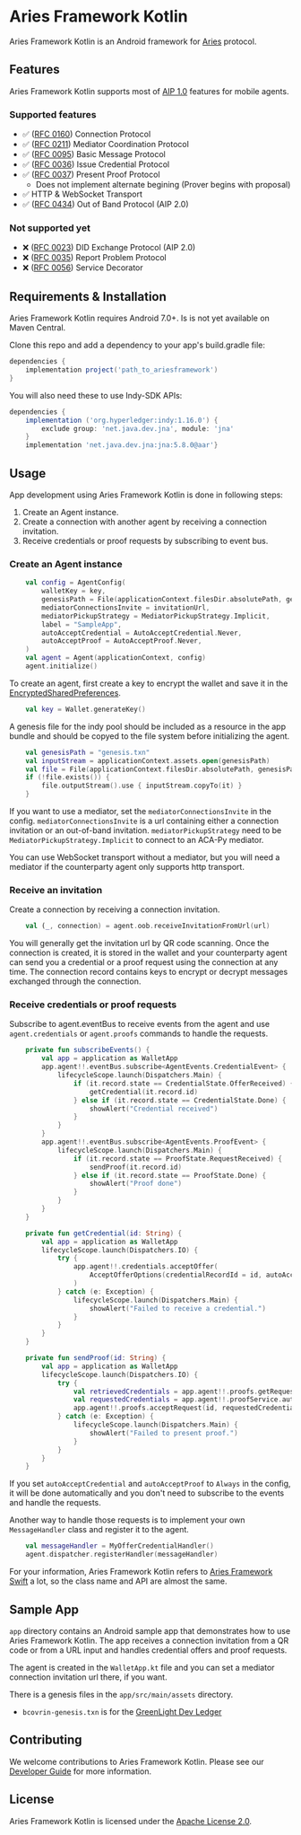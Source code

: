 # Aries Framework Kotlin

Aries Framework Kotlin is an Android framework for [Aries](https://github.com/hyperledger/aries) protocol.

## Features

Aries Framework Kotlin supports most of [AIP 1.0](https://github.com/hyperledger/aries-rfcs/tree/main/concepts/0302-aries-interop-profile#aries-interop-profile-version-10) features for mobile agents.

### Supported features
- ✅ ([RFC 0160](https://github.com/hyperledger/aries-rfcs/blob/master/features/0160-connection-protocol/README.md)) Connection Protocol
- ✅ ([RFC 0211](https://github.com/hyperledger/aries-rfcs/blob/master/features/0211-route-coordination/README.md)) Mediator Coordination Protocol
- ✅ ([RFC 0095](https://github.com/hyperledger/aries-rfcs/blob/master/features/0095-basic-message/README.md)) Basic Message Protocol
- ✅ ([RFC 0036](https://github.com/hyperledger/aries-rfcs/blob/master/features/0036-issue-credential/README.md)) Issue Credential Protocol
- ✅ ([RFC 0037](https://github.com/hyperledger/aries-rfcs/tree/master/features/0037-present-proof/README.md)) Present Proof Protocol
  - Does not implement alternate begining (Prover begins with proposal)
- ✅ HTTP & WebSocket Transport
- ✅ ([RFC 0434](https://github.com/hyperledger/aries-rfcs/blob/main/features/0434-outofband/README.md)) Out of Band Protocol (AIP 2.0)

### Not supported yet
- ❌ ([RFC 0023](https://github.com/hyperledger/aries-rfcs/tree/main/features/0023-did-exchange)) DID Exchange Protocol (AIP 2.0)
- ❌ ([RFC 0035](https://github.com/hyperledger/aries-rfcs/blob/main/features/0035-report-problem/README.md)) Report Problem Protocol
- ❌ ([RFC 0056](https://github.com/hyperledger/aries-rfcs/blob/main/features/0056-service-decorator/README.md)) Service Decorator

## Requirements & Installation

Aries Framework Kotlin requires Android 7.0+. Is is not yet available on Maven Central.

Clone this repo and add a dependency to your app's build.gradle file:
```groovy
dependencies {
    implementation project('path_to_ariesframework')
}
```

You will also need these to use Indy-SDK APIs:
```groovy
dependencies {
    implementation ('org.hyperledger:indy:1.16.0') {
        exclude group: 'net.java.dev.jna', module: 'jna'
    }
    implementation 'net.java.dev.jna:jna:5.8.0@aar'}
```

## Usage

App development using Aries Framework Kotlin is done in following steps:
1. Create an Agent instance.
2. Create a connection with another agent by receiving a connection invitation.
3. Receive credentials or proof requests by subscribing to event bus.

### Create an Agent instance

```kotlin
    val config = AgentConfig(
        walletKey = key,
        genesisPath = File(applicationContext.filesDir.absolutePath, genesisPath).absolutePath,
        mediatorConnectionsInvite = invitationUrl,
        mediatorPickupStrategy = MediatorPickupStrategy.Implicit,
        label = "SampleApp",
        autoAcceptCredential = AutoAcceptCredential.Never,
        autoAcceptProof = AutoAcceptProof.Never,
    )
    val agent = Agent(applicationContext, config)
    agent.initialize()
```

To create an agent, first create a key to encrypt the wallet and save it in the [EncryptedSharedPreferences](https://developer.android.com/reference/androidx/security/crypto/EncryptedSharedPreferences).
```Kotlin
    val key = Wallet.generateKey()
```

A genesis file for the indy pool should be included as a resource in the app bundle and should be copyed to the file system before initializing the agent.
```kotlin
    val genesisPath = "genesis.txn"
    val inputStream = applicationContext.assets.open(genesisPath)
    val file = File(applicationContext.filesDir.absolutePath, genesisPath)
    if (!file.exists()) {
        file.outputStream().use { inputStream.copyTo(it) }
    }
```

If you want to use a mediator, set the `mediatorConnectionsInvite` in the config.
`mediatorConnectionsInvite` is a url containing either a connection invitation or an out-of-band invitation.
`mediatorPickupStrategy` need to be `MediatorPickupStrategy.Implicit` to connect to an ACA-Py mediator.

You can use WebSocket transport without a mediator, but you will need a mediator if the counterparty agent only supports http transport.

### Receive an invitation

Create a connection by receiving a connection invitation.
```kotlin
    val (_, connection) = agent.oob.receiveInvitationFromUrl(url)
```

You will generally get the invitation url by QR code scanning.
Once the connection is created, it is stored in the wallet and your counterparty agent can send you a credential or a proof request using the connection at any time. The connection record contains keys to encrypt or decrypt messages exchanged through the connection.

### Receive credentials or proof requests

Subscribe to agent.eventBus to receive events from the agent and use `agent.credentials` or `agent.proofs` commands to handle the requests.

```kotlin
    private fun subscribeEvents() {
        val app = application as WalletApp
        app.agent!!.eventBus.subscribe<AgentEvents.CredentialEvent> {
            lifecycleScope.launch(Dispatchers.Main) {
                if (it.record.state == CredentialState.OfferReceived) {
                    getCredential(it.record.id)
                } else if (it.record.state == CredentialState.Done) {
                    showAlert("Credential received")
                }
            }
        }
        app.agent!!.eventBus.subscribe<AgentEvents.ProofEvent> {
            lifecycleScope.launch(Dispatchers.Main) {
                if (it.record.state == ProofState.RequestReceived) {
                    sendProof(it.record.id)
                } else if (it.record.state == ProofState.Done) {
                    showAlert("Proof done")
                }
            }
        }
    }

    private fun getCredential(id: String) {
        val app = application as WalletApp
        lifecycleScope.launch(Dispatchers.IO) {
            try {
                app.agent!!.credentials.acceptOffer(
                    AcceptOfferOptions(credentialRecordId = id, autoAcceptCredential = AutoAcceptCredential.Always),
                )
            } catch (e: Exception) {
                lifecycleScope.launch(Dispatchers.Main) {
                    showAlert("Failed to receive a credential.")
                }
            }
        }
    }

    private fun sendProof(id: String) {
        val app = application as WalletApp
        lifecycleScope.launch(Dispatchers.IO) {
            try {
                val retrievedCredentials = app.agent!!.proofs.getRequestedCredentialsForProofRequest(id)
                val requestedCredentials = app.agent!!.proofService.autoSelectCredentialsForProofRequest(retrievedCredentials)
                app.agent!!.proofs.acceptRequest(id, requestedCredentials)
            } catch (e: Exception) {
                lifecycleScope.launch(Dispatchers.Main) {
                    showAlert("Failed to present proof.")
                }
            }
        }
    }
```

If you set `autoAcceptCredential` and `autoAcceptProof` to `Always` in the config, it will be done automatically and you don't need to subscribe to the events and handle the requests.

Another way to handle those requests is to implement your own `MessageHandler` class and register it to the agent.
```kotlin
    val messageHandler = MyOfferCredentialHandler()
    agent.dispatcher.registerHandler(messageHandler)
```

For your information, Aries Framework Kotlin refers to [Aries Framework Swift](https://github.com/hyperledger/aries-framework-swift) a lot, so the class name and API are almost the same.

## Sample App

`app` directory contains an Android sample app that demonstrates how to use Aries Framework Kotlin. The app receives a connection invitation from a QR code or from a URL input and handles credential offers and proof requests.

The agent is created in the `WalletApp.kt` file and you can set a mediator connection invitation url there, if you want.

There is a genesis files in the `app/src/main/assets` directory.
- `bcovrin-genesis.txn` is for the [GreenLight Dev Ledger](http://dev.greenlight.bcovrin.vonx.io/)

## Contributing

We welcome contributions to Aries Framework Kotlin. Please see our [Developer Guide](DEVELOP.md) for more information.

## License

Aries Framework Kotlin is licensed under the [Apache License 2.0](LICENSE).
